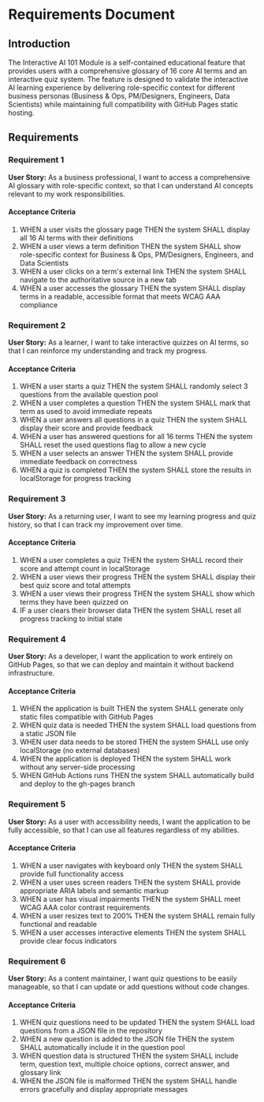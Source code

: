 # Requirements Document

## Introduction

The Interactive AI 101 Module is a self-contained educational feature that provides users with a comprehensive glossary of 16 core AI terms and an interactive quiz system. The feature is designed to validate the interactive AI learning experience by delivering role-specific context for different business personas (Business & Ops, PM/Designers, Engineers, Data Scientists) while maintaining full compatibility with GitHub Pages static hosting.

## Requirements

### Requirement 1

**User Story:** As a business professional, I want to access a comprehensive AI glossary with role-specific context, so that I can understand AI concepts relevant to my work responsibilities.

#### Acceptance Criteria

1. WHEN a user visits the glossary page THEN the system SHALL display all 16 AI terms with their definitions
2. WHEN a user views a term definition THEN the system SHALL show role-specific context for Business & Ops, PM/Designers, Engineers, and Data Scientists
3. WHEN a user clicks on a term's external link THEN the system SHALL navigate to the authoritative source in a new tab
4. WHEN a user accesses the glossary THEN the system SHALL display terms in a readable, accessible format that meets WCAG AAA compliance

### Requirement 2

**User Story:** As a learner, I want to take interactive quizzes on AI terms, so that I can reinforce my understanding and track my progress.

#### Acceptance Criteria

1. WHEN a user starts a quiz THEN the system SHALL randomly select 3 questions from the available question pool
2. WHEN a user completes a question THEN the system SHALL mark that term as used to avoid immediate repeats
3. WHEN a user answers all questions in a quiz THEN the system SHALL display their score and provide feedback
4. WHEN a user has answered questions for all 16 terms THEN the system SHALL reset the used questions flag to allow a new cycle
5. WHEN a user selects an answer THEN the system SHALL provide immediate feedback on correctness
6. WHEN a quiz is completed THEN the system SHALL store the results in localStorage for progress tracking

### Requirement 3

**User Story:** As a returning user, I want to see my learning progress and quiz history, so that I can track my improvement over time.

#### Acceptance Criteria

1. WHEN a user completes a quiz THEN the system SHALL record their score and attempt count in localStorage
2. WHEN a user views their progress THEN the system SHALL display their best quiz score and total attempts
3. WHEN a user views their progress THEN the system SHALL show which terms they have been quizzed on
4. IF a user clears their browser data THEN the system SHALL reset all progress tracking to initial state

### Requirement 4

**User Story:** As a developer, I want the application to work entirely on GitHub Pages, so that we can deploy and maintain it without backend infrastructure.

#### Acceptance Criteria

1. WHEN the application is built THEN the system SHALL generate only static files compatible with GitHub Pages
2. WHEN quiz data is needed THEN the system SHALL load questions from a static JSON file
3. WHEN user data needs to be stored THEN the system SHALL use only localStorage (no external databases)
4. WHEN the application is deployed THEN the system SHALL work without any server-side processing
5. WHEN GitHub Actions runs THEN the system SHALL automatically build and deploy to the gh-pages branch

### Requirement 5

**User Story:** As a user with accessibility needs, I want the application to be fully accessible, so that I can use all features regardless of my abilities.

#### Acceptance Criteria

1. WHEN a user navigates with keyboard only THEN the system SHALL provide full functionality access
2. WHEN a user uses screen readers THEN the system SHALL provide appropriate ARIA labels and semantic markup
3. WHEN a user has visual impairments THEN the system SHALL meet WCAG AAA color contrast requirements
4. WHEN a user resizes text to 200% THEN the system SHALL remain fully functional and readable
5. WHEN a user accesses interactive elements THEN the system SHALL provide clear focus indicators

### Requirement 6

**User Story:** As a content maintainer, I want quiz questions to be easily manageable, so that I can update or add questions without code changes.

#### Acceptance Criteria

1. WHEN quiz questions need to be updated THEN the system SHALL load questions from a JSON file in the repository
2. WHEN a new question is added to the JSON file THEN the system SHALL automatically include it in the question pool
3. WHEN question data is structured THEN the system SHALL include term, question text, multiple choice options, correct answer, and glossary link
4. WHEN the JSON file is malformed THEN the system SHALL handle errors gracefully and display appropriate messages